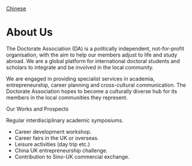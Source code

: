 [Chinese](./profile/README-cn.md)
# About Us
The Doctorate Association (DA) is a politically independent, not-for-profit organisation, with the aim to help our members adjust to life and study abroad. We are a global platform for international doctoral students and scholars to integrate and be involved in the local community.

We are engaged in providing specialist services in academia, entrepreneurship, career planning and cross-cultural communication. The Doctorate Association hopes to become a culturally diverse hub for its members in the local communities they represent.

Our Works and Prospects

Regular interdisciplinary academic symposiums.
- Career development workshop.
- Career fairs in the UK or overseas.
- Leisure activities (day trip etc.)
- China UK entrepreneurship challenge.
- Contribution to Sino-UK commercial exchange.